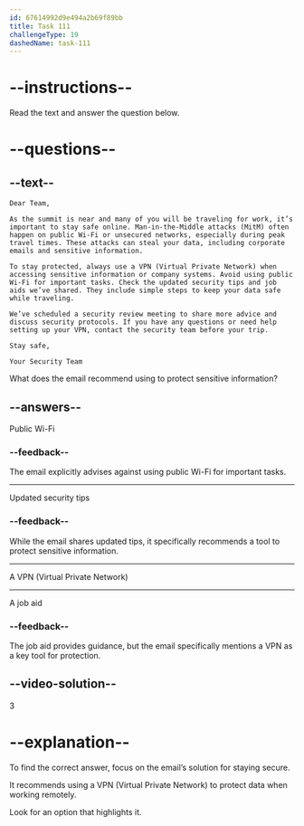 ```yaml
---
id: 67614992d9e494a2b69f89bb
title: Task 111
challengeType: 19
dashedName: task-111
---
```


<!-- READING -->

# --instructions--

Read the text and answer the question below.

# --questions--

## --text--

`Dear Team,`

`As the summit is near and many of you will be traveling for work, it’s important to stay safe online. Man-in-the-Middle attacks (MitM) often happen on public Wi-Fi or unsecured networks, especially during peak travel times. These attacks can steal your data, including corporate emails and sensitive information.`

`To stay protected, always use a VPN (Virtual Private Network) when accessing sensitive information or company systems. Avoid using public Wi-Fi for important tasks. Check the updated security tips and job aids we’ve shared. They include simple steps to keep your data safe while traveling.`

`We’ve scheduled a security review meeting to share more advice and discuss security protocols. If you have any questions or need help setting up your VPN, contact the security team before your trip.`

`Stay safe,`

`Your Security Team`

What does the email recommend using to protect sensitive information?

## --answers--

Public Wi-Fi

### --feedback--

The email explicitly advises against using public Wi-Fi for important tasks.

---

Updated security tips

### --feedback--

While the email shares updated tips, it specifically recommends a tool to protect sensitive information.

---

A VPN (Virtual Private Network)

---

A job aid

### --feedback--

The job aid provides guidance, but the email specifically mentions a VPN as a key tool for protection.

## --video-solution--

3

# --explanation--

To find the correct answer, focus on the email’s solution for staying secure.

It recommends using a VPN (Virtual Private Network) to protect data when working remotely.

Look for an option that highlights it.
